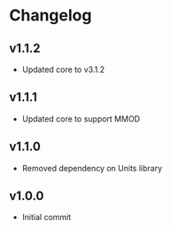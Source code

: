 # Changelog

## v1.1.2
- Updated core to v3.1.2

## v1.1.1
- Updated core to support MMOD

## v1.1.0
- Removed dependency on Units library

## v1.0.0
- Initial commit
